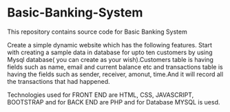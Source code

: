 # Basic-Banking-System
This repository contains source code for Basic Banking System


  Create a simple dynamic website which has the following features.
Start with creating a sample data in database for upto ten customers by using Mysql database( you can create as your wish).Customers table is having fields such as name, email and current balance etc and transactions table is having the fields such as sender, receiver, amonut, time.And it will record all the transactions that had happened.

Technologies used for FRONT END are HTML, CSS, JAVASCRIPT, BOOTSTRAP and for BACK END are PHP and for Database MYSQL is uesd.
